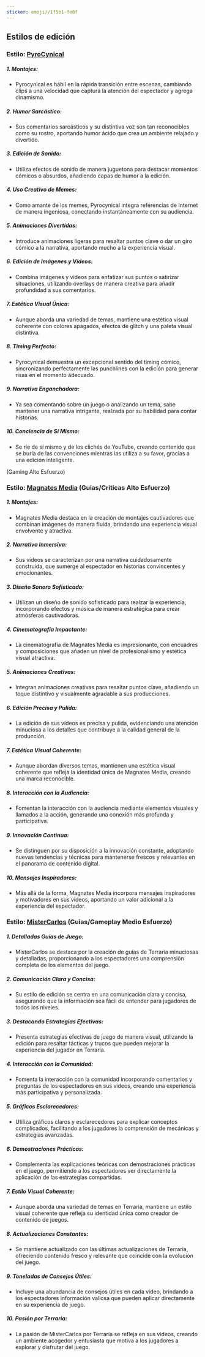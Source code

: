 ```yaml
---
sticker: emoji//1f5b1-fe0f
---
```

## Estilos de edición
### Estilo: [PyroCynical](https://www.youtube.com/@Pyrocynical)

##### **1. Montajes:**
- Pyrocynical es hábil en la rápida transición entre escenas, cambiando clips a una velocidad que captura la atención del espectador y agrega dinamismo.

##### **2. Humor Sarcástico:**
- Sus comentarios sarcásticos y su distintiva voz son tan reconocibles como su rostro, aportando humor ácido que crea un ambiente relajado y divertido.

##### **3. Edición de Sonido:**
- Utiliza efectos de sonido de manera juguetona para destacar momentos cómicos o absurdos, añadiendo capas de humor a la edición.

##### **4. Uso Creativo de Memes:**
- Como amante de los memes, Pyrocynical integra referencias de Internet de manera ingeniosa, conectando instantáneamente con su audiencia.

##### **5. Animaciones Divertidas:**
- Introduce animaciones ligeras para resaltar puntos clave o dar un giro cómico a la narrativa, aportando mucho a la experiencia visual.

##### **6. Edición de Imágenes y Vídeos:**
- Combina imágenes y videos para enfatizar sus puntos o satirizar situaciones, utilizando overlays de manera creativa para añadir profundidad a sus comentarios.

##### **7. Estética Visual Única:**
- Aunque aborda una variedad de temas, mantiene una estética visual coherente con colores apagados, efectos de glitch y una paleta visual distintiva.

##### **8. Timing Perfecto:**
- Pyrocynical demuestra un excepcional sentido del timing cómico, sincronizando perfectamente las punchlines con la edición para generar risas en el momento adecuado.

##### **9. Narrativa Enganchadora:**
- Ya sea comentando sobre un juego o analizando un tema, sabe mantener una narrativa intrigante, realzada por su habilidad para contar historias.

##### **10. Conciencia de Sí Mismo:**
- Se ríe de sí mismo y de los clichés de YouTube, creando contenido que se burla de las convenciones mientras las utiliza a su favor, gracias a una edición inteligente.

 (Gaming Alto Esfuerzo)
### Estilo: [Magnates Media](https://www.youtube.com/@MagnatesMedia) (Guias/Criticas Alto Esfuerzo)

##### **1. Montajes:**
- Magnates Media destaca en la creación de montajes cautivadores que combinan imágenes de manera fluida, brindando una experiencia visual envolvente y atractiva.

##### **2. Narrativa Inmersiva:**
- Sus videos se caracterizan por una narrativa cuidadosamente construida, que sumerge al espectador en historias convincentes y emocionantes.

##### **3. Diseño Sonoro Sofisticado:**
- Utilizan un diseño de sonido sofisticado para realzar la experiencia, incorporando efectos y música de manera estratégica para crear atmósferas cautivadoras.

##### **4. Cinematografía Impactante:**
- La cinematografía de Magnates Media es impresionante, con encuadres y composiciones que añaden un nivel de profesionalismo y estética visual atractiva.

##### **5. Animaciones Creativas:**
- Integran animaciones creativas para resaltar puntos clave, añadiendo un toque distintivo y visualmente agradable a sus producciones.

##### **6. Edición Precisa y Pulida:**
- La edición de sus videos es precisa y pulida, evidenciando una atención minuciosa a los detalles que contribuye a la calidad general de la producción.

##### **7. Estética Visual Coherente:**
- Aunque abordan diversos temas, mantienen una estética visual coherente que refleja la identidad única de Magnates Media, creando una marca reconocible.

##### **8. Interacción con la Audiencia:**
- Fomentan la interacción con la audiencia mediante elementos visuales y llamados a la acción, generando una conexión más profunda y participativa.

##### **9. Innovación Continua:**
- Se distinguen por su disposición a la innovación constante, adoptando nuevas tendencias y técnicas para mantenerse frescos y relevantes en el panorama de contenido digital.

##### **10. Mensajes Inspiradores:**
- Más allá de la forma, Magnates Media incorpora mensajes inspiradores y motivadores en sus videos, aportando un valor adicional a la experiencia del espectador.

### Estilo: [MisterCarlos](https://www.youtube.com/@MisterCarlos/videos) (Guias/Gameplay Medio Esfuerzo)
##### **1. Detalladas Guías de Juego:**
- MisterCarlos se destaca por la creación de guías de Terraria minuciosas y detalladas, proporcionando a los espectadores una comprensión completa de los elementos del juego.

##### **2. Comunicación Clara y Concisa:**
- Su estilo de edición se centra en una comunicación clara y concisa, asegurando que la información sea fácil de entender para jugadores de todos los niveles.

##### **3. Destacando Estrategias Efectivas:**
- Presenta estrategias efectivas de juego de manera visual, utilizando la edición para resaltar tácticas y trucos que pueden mejorar la experiencia del jugador en Terraria.

##### **4. Interacción con la Comunidad:**
- Fomenta la interacción con la comunidad incorporando comentarios y preguntas de los espectadores en sus videos, creando una experiencia más participativa y personalizada.

##### **5. Gráficos Esclarecedores:**
- Utiliza gráficos claros y esclarecedores para explicar conceptos complicados, facilitando a los jugadores la comprensión de mecánicas y estrategias avanzadas.

##### **6. Demostraciones Prácticas:**
- Complementa las explicaciones teóricas con demostraciones prácticas en el juego, permitiendo a los espectadores ver directamente la aplicación de las estrategias compartidas.

##### **7. Estilo Visual Coherente:**
- Aunque aborda una variedad de temas en Terraria, mantiene un estilo visual coherente que refleja su identidad única como creador de contenido de juegos.

##### **8. Actualizaciones Constantes:**
- Se mantiene actualizado con las últimas actualizaciones de Terraria, ofreciendo contenido fresco y relevante que coincide con la evolución del juego.

##### **9. Toneladas de Consejos Útiles:**
- Incluye una abundancia de consejos útiles en cada video, brindando a los espectadores información valiosa que pueden aplicar directamente en su experiencia de juego.

##### **10. Pasión por Terraria:**
- La pasión de MisterCarlos por Terraria se refleja en sus videos, creando un ambiente acogedor y entusiasta que motiva a los jugadores a explorar y disfrutar del juego.